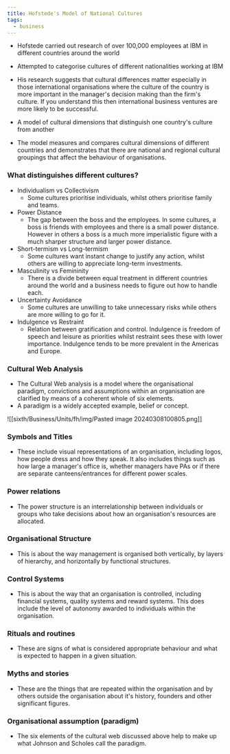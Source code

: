 ```yaml
---
title: Hofstede's Model of National Cultures
tags:
  - business
---
```

- Hofstede carried out research of over 100,000 employees at IBM in different countries around the world
- Attempted to categorise cultures of different nationalities working at IBM
- His research suggests that cultural differences matter especially in those international organisations where the culture of the country is more important in the manager's decision making than the firm's culture. If you understand this then international business ventures are more likely to be successful.

- A model of cultural dimensions that distinguish one country's culture from another
- The model measures and compares cultural dimensions of different countries and demonstrates that there are national and regional cultural groupings that affect the behaviour of organisations.

### What distinguishes different cultures?

- Individualism vs Collectivism
	- Some cultures prioritise individuals, whilst others prioritise family and teams.
- Power Distance
	- The gap between the boss and the employees. In some cultures, a boss is friends with employees and there is a small power distance. However in others a boss is a much more imperialistic figure with a much sharper structure and larger power distance.
- Short-termism vs Long-termism
	- Some cultures want instant change to justify any action, whilst others are willing to appreciate long-term investments.
- Masculinity vs Femininity
	- There is a divide between equal treatment in different countries around the world and a business needs to figure out how to handle each.
- Uncertainty Avoidance
	- Some cultures are unwilling to take unnecessary risks while others are more willing to go for it.
- Indulgence vs Restraint
	- Relation between gratification and control. Indulgence is freedom of speech and leisure as priorities whilst restraint sees these with lower importance. Indulgence tends to be more prevalent in the Americas and Europe.


### Cultural Web Analysis

- The Cultural Web analysis is a model where the organisational paradigm, convictions and assumptions within an organisation are clarified by means of a coherent whole of six elements.
- A paradigm is a widely accepted example, belief or concept.

![[sixth/Business/Units/fh/img/Pasted image 20240308100805.png]]
### Symbols and Titles

- These include visual representations of an organisation, including logos, how people dress and how they speak. It also includes things such as how large a manager's office is, whether managers have PAs or if there are separate canteens/entrances for different power scales.

### Power relations

- The power structure is an interrelationship between individuals or groups who take decisions about how an organisation's resources are allocated. 

### Organisational Structure

- This is about the way management is organised both vertically, by layers of hierarchy, and horizontally by functional structures. 

### Control Systems

- This is about the way that an organisation is controlled, including financial systems, quality systems and reward systems. This does include the level of autonomy awarded to individuals within the organisation.

### Rituals and routines

- These are signs of what is considered appropriate behaviour and what is expected to happen in a given situation.

### Myths and stories

- These are the things that are repeated within the organisation and by others outside the organisation about it's history, founders and other significant figures.

### Organisational assumption (paradigm)

- The six elements of the cultural web discussed above help to make up what Johnson and Scholes call the paradigm.
